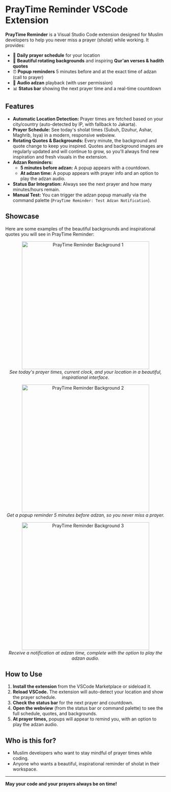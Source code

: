 # PrayTime Reminder VSCode Extension

**PrayTime Reminder** is a Visual Studio Code extension designed for Muslim developers to help you never miss a prayer (sholat) while working. It provides:

- 🕌 **Daily prayer schedule** for your location
- 🌄 **Beautiful rotating backgrounds** and inspiring **Qur'an verses & hadith quotes**
- ⏰ **Popup reminders** 5 minutes before and at the exact time of adzan (call to prayer)
- 🔔 **Audio adzan** playback (with user permission)
- 📊 **Status bar** showing the next prayer time and a real-time countdown

## Features

- **Automatic Location Detection:** Prayer times are fetched based on your city/country (auto-detected by IP, with fallback to Jakarta).
- **Prayer Schedule:** See today's sholat times (Subuh, Dzuhur, Ashar, Maghrib, Isya) in a modern, responsive webview.
- **Rotating Quotes & Backgrounds:** Every minute, the background and quote change to keep you inspired. Quotes and background images are regularly updated and will continue to grow, so you'll always find new inspiration and fresh visuals in the extension.
- **Adzan Reminders:**
  - **5 minutes before adzan:** A popup appears with a countdown.
  - **At adzan time:** A popup appears with prayer info and an option to play the adzan audio.
- **Status Bar Integration:** Always see the next prayer and how many minutes/hours remain.
- **Manual Test:** You can trigger the adzan popup manually via the command palette (`PrayTime Reminder: Test Adzan Notification`).

## Showcase

Here are some examples of the beautiful backgrounds and inspirational quotes you will see in PrayTime Reminder:

<p align="center">
  <img src="https://i.imgur.com/o2bSMs3.png" alt="PrayTime Reminder Background 1" width="400"/>
  <br><em>See today's prayer times, current clock, and your location in a beautiful, inspirational interface.</em>
</p>
<p align="center">
  <img src="https://i.imgur.com/02FGYeT.png" alt="PrayTime Reminder Background 2" width="400"/>
  <br><em>Get a popup reminder 5 minutes before adzan, so you never miss a prayer.</em>
</p>
<p align="center">
  <img src="https://i.imgur.com/3fMhAyq.png" alt="PrayTime Reminder Background 3" width="400"/>
  <br><em>Receive a notification at adzan time, complete with the option to play the adzan audio.</em>
</p>

## How to Use

1. **Install the extension** from the VSCode Marketplace or sideload it.
2. **Reload VSCode.** The extension will auto-detect your location and show the prayer schedule.
3. **Check the status bar** for the next prayer and countdown.
4. **Open the webview** (from the status bar or command palette) to see the full schedule, quotes, and backgrounds.
5. **At prayer times,** popups will appear to remind you, with an option to play the adzan audio.

## Who is this for?
- Muslim developers who want to stay mindful of prayer times while coding.
- Anyone who wants a beautiful, inspirational reminder of sholat in their workspace.

---

**May your code and your prayers always be on time!**

